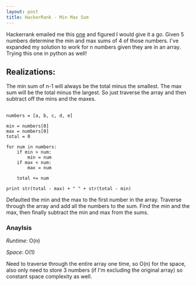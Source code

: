```yaml
---
layout: post
title: HackerRank - Min Max Sum
---
```

Hackerrank emailed me this [one](https://www.hackerrank.com/challenges/mini-max-sum) and figured I would give it a go. Given 5 numbers determine the min and max sums of 4 of those numbers. I've expanded my solution to work for n numbers given they are in an array. Trying this one in python as well!

## Realizations:
The min sum of n-1 will always be the total minus the smallest. The max sum will be the total minus the largest. So just traverse the array and then subtract off the mins and the maxes.

## <Solution>
```
numbers = [a, b, c, d, e]

min = numbers[0]
max = numbers[0]
total = 0

for num in numbers:
    if min > num:
        min = num
    if max < num:
        max = num
        
    total += num

print str(total - max) + " " + str(total - min)
```

Defaulted the min and the max to the first number in the array. Traverse through the array and add all the numbers to the sum. Find the min and the max, then finally subtract the min and max from the sums.

### Anaylsis

*Runtime*: O(n)

*Space*: O(1)

Need to traverse through the entire array one time, so O(n) for the space, also only need to store 3 numbers (if I'm excluding the original array) so constant space complexity as well.

